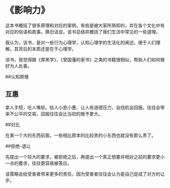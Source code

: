 # 《影响力》

这本书概括了很多原理和对应的案例。有些是被大家所熟知的，并在各个文化中有对应的俗语和故事。换旧话说，该书总结并概括了我们生活中常见的一些道理。

我认为，该书，是对一些行为心理学，认知心理学的生活化的阐述。便于人们理解。其背后的本质还是在于心理学。

该书，我觉得跟《厚黑学》，《曾国藩的家书》之类的书籍很相似，帮助人们如何做好为人处事。

##认知原理

## 互惠

拿人手短，吃人嘴软。给人小恩小惠，让人有道德压力，会找机会回报。往往会带来不公平的交易，回报往往会比当初的施予更大。

##对比

在某一个大的东西前面，一些相比原本的比较贵的小东西也就没有那么贵了。

##拒绝-退让

先提出一个较大的要求，被拒绝之后，再提出一个真正想要并相对之前的要求更小一点的要求，往往更容易被答应。

该策略会给受害者带来更多的责任，因为受害者往往会认为是自己促成了对方的让步。